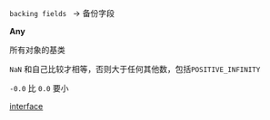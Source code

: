 `backing fields ` -> 备份字段



**Any**

所有对象的基类  

`NaN` 和自己比较才相等，否则大于任何其他数，包括`POSITIVE_INFINITY` 

`-0.0` 比 `0.0` 要小



[interface]()